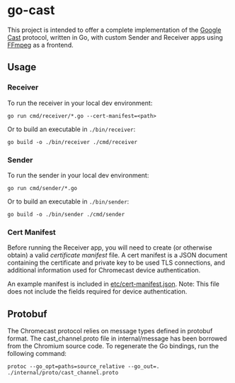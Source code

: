 # go-cast

This project is intended to offer a complete implementation of the [Google Cast](https://en.wikipedia.org/wiki/Google_Cast) protocol, written in Go, with custom Sender and Receiver apps using [FFmpeg](https://ffmpeg.org/) as a frontend.

## Usage

### Receiver

To run the receiver in your local dev environment:

    go run cmd/receiver/*.go --cert-manifest=<path>

Or to build an executable in `./bin/receiver`:

    go build -o ./bin/receiver ./cmd/receiver

### Sender

To run the sender in your local dev environment:

    go run cmd/sender/*.go

Or to build an executable in `./bin/sender`:

    go build -o ./bin/sender ./cmd/sender

### Cert Manifest

Before running the Receiver app, you will need to create (or otherwise obtain) a valid _certificate manifest_ file. A cert manifest is a JSON document containing the certificate and private key to be used TLS connections, and additional information used for Chromecast device authentication.

An example manifest is included in [etc/cert-manifest.json](./etc/cert-manifest.json). Note: This file does not include the fields required for device authentication.

## Protobuf

The Chromecast protocol relies on message types defined in protobuf format. The cast_channel.proto file in internal/message has been borrowed from the Chromium source code. To regenerate the Go bindings, run the following command:   

    protoc --go_opt=paths=source_relative --go_out=. ./internal/proto/cast_channel.proto
